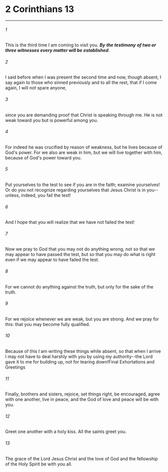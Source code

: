 # 2 Corinthians 13
***



###### 1 
This is the third time I am coming to visit you. **_By_** **_the testimony_** **_of two or three witnesses every matter will be established_**. 

###### 2 
I said before when I was present the second time and now, though absent, I say again to those who sinned previously and to all the rest, that if I come again, I will not spare anyone, 

###### 3 
since you are demanding proof that Christ is speaking through me. He is not weak toward you but is powerful among you. 

###### 4 
For indeed he was crucified by reason of weakness, but he lives because of God's power. For we also are weak in him, but we will live together with him, because of God's power toward you. 

###### 5 
Put yourselves to the test to see if you are in the faith; examine yourselves! Or do you not recognize regarding yourselves that Jesus Christ is in you--unless, indeed, you fail the test! 

###### 6 
And I hope that you will realize that we have not failed the test! 

###### 7 
Now we pray to God that you may not do anything wrong, not so that we may appear to have passed the test, but so that you may do what is right even if we may appear to have failed the test. 

###### 8 
For we cannot do anything against the truth, but only for the sake of the truth. 

###### 9 
For we rejoice whenever we are weak, but you are strong. And we pray for this: that you may become fully qualified. 

###### 10 
Because of this I am writing these things while absent, so that when I arrive I may not have to deal harshly with you by using my authority--the Lord gave it to me for building up, not for tearing down!Final Exhortations and Greetings 

###### 11 
Finally, brothers and sisters, rejoice, set things right, be encouraged, agree with one another, live in peace, and the God of love and peace will be with you. 

###### 12 
Greet one another with a holy kiss. All the saints greet you. 

###### 13 
The grace of the Lord Jesus Christ and the love of God and the fellowship of the Holy Spirit be with you all.
